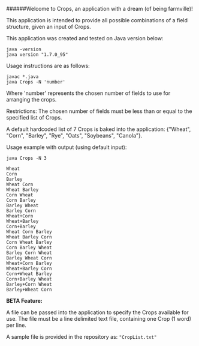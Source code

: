 ######Welcome to Crops, an application with a dream (of being farmville)!

This application is intended to provide all possible combinations of a field structure, given an input of Crops.

This application was created and tested on Java version below:
```
java -version
java version "1.7.0_95"
```

Usage instructions are as follows:

```
javac *.java
java Crops -N 'number'
```

Where 'number' represents the chosen number of fields to use for arranging the crops. 

Restrictions: The chosen number of fields must be less than or equal to the specified list of Crops. 

A default hardcoded list of 7 Crops is baked into the application: {"Wheat", "Corn", "Barley", "Rye", "Oats", "Soybeans", "Canola"}.

Usage example with output (using default input):

```
java Crops -N 3

Wheat 
Corn 
Barley 
Wheat Corn 
Wheat Barley 
Corn Wheat 
Corn Barley 
Barley Wheat 
Barley Corn 
Wheat+Corn 
Wheat+Barley 
Corn+Barley 
Wheat Corn Barley 
Wheat Barley Corn 
Corn Wheat Barley 
Corn Barley Wheat 
Barley Corn Wheat 
Barley Wheat Corn 
Wheat+Corn Barley 
Wheat+Barley Corn 
Corn+Wheat Barley 
Corn+Barley Wheat 
Barley+Corn Wheat 
Barley+Wheat Corn 
```
**BETA Feature:**

A file can be passed into the application to specify the Crops available for use. 
The file must be a line delimited text file, containing one Crop (1 word) per line. 

A sample file is provided in the repository as: ```"CropList.txt"```
